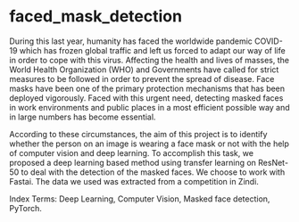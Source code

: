 # faced_mask_detection

During this last year, humanity has faced the worldwide pandemic COVID-19 which has frozen global traffic and left us forced to adapt our way of life in order to cope with this
virus. Affecting the health and lives of masses, the World Health Organization (WHO) and Governments have called for strict measures to be followed in order to prevent the spread of disease. Face masks have been one of the primary protection mechanisms that has been deployed vigorously. Faced with this urgent need, detecting masked faces in work environments and public places in a most efficient possible way and in large numbers has become essential. 

According to these circumstances, the aim of this project is to identify whether the person on an image is wearing a face mask or not with the help of computer vision and deep learning. To accomplish this task, we proposed a deep learning based method using transfer learning on ResNet-50 to deal with the detection of the masked faces. We choose to work with Fastai. The data we used was extracted from a competition in Zindi. 

Index Terms: Deep Learning, Computer Vision, Masked face detection, PyTorch.
